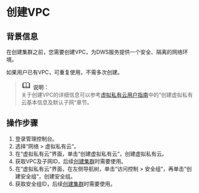 # 创建VPC<a name="dws_02_0040"></a>

## 背景信息<a name="s948f0698a47a40e09094c0cb9df6365b"></a>

在创建集群之前，您需要创建VPC，为DWS服务提供一个安全、隔离的网络环境。

如果用户已有VPC，可重复使用，不需多次创建。

>![](public_sys-resources/icon-note.gif) **说明：**   
>关于创建VPC的详细信息可以参考[虚拟私有云用户指南](https://support.huaweicloud.com/vpc/index.html)中的“创建虚拟私有云基本信息及默认子网“章节。  

## 操作步骤<a name="s46f28ae5845c454daad876db98c0fa95"></a>

1.  登录管理控制台。
2.  选择“网络 \> 虚拟私有云“。
3.  在“虚拟私有云“界面，单击“创建虚拟私有云“，创建虚拟私有云。
4.  获取VPC及子网ID，后续[创建集群](创建集群.md)时需要使用。
5.  在“虚拟私有云“界面，在左侧导航树，单击“访问控制 \> 安全组“，再单击“创建安全组“，创建安全组。
6.  获取安全组ID，后续[创建集群](创建集群.md)时需要使用。

